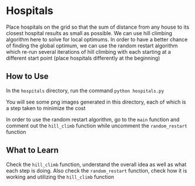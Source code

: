 # Hospitals

Place hospitals on the grid so that the sum of distance from any house to its closest hospital results as small as possible. We can use hill climbing algorithm here to solve for local optimums. In order to have a better chance of finding the global optimum, we can use the random restart algorithm which re-run several iterations of hill climbing with each starting at a different start point (place hospitals differently at the beginning)

## How to Use

In the `hospitals` directory, run the command `python hospitals.py`

You will see some png images generated in this directory, each of which is a step taken to minimize the cost

In order to use the random restart algorithm, go to the `main` function and comment out the `hill_climb` function while uncomment the `random_restart` function

## What to Learn

Check the `hill_climb` function, understand the overall idea as well as what each step is doing. Also check the `random_restart` function, check how it is working and utilizing the `hill_climb` function